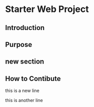 # Starter Web Project

## Introduction

## Purpose

## new section

## How to Contibute

this is a new line

this is another line